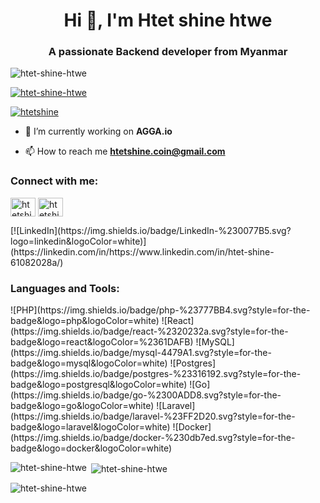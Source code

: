 <h1 align="center">Hi 👋, I'm Htet shine htwe</h1>
<h3 align="center">A passionate Backend developer from Myanmar</h3>

<p align="left"> <img src="https://komarev.com/ghpvc/?username=htet-shine-htwe&label=Profile%20views&color=0e75b6&style=flat" alt="htet-shine-htwe" /> </p>

<p align="left"> <a href="https://github.com/ryo-ma/github-profile-trophy"><img src="https://github-profile-trophy.vercel.app/?username=htet-shine-htwe" alt="htet-shine-htwe" /></a> </p>

<p align="left"> <a href="https://twitter.com/htetshine" target="blank"><img src="https://img.shields.io/twitter/follow/htetshine?logo=twitter&style=for-the-badge" alt="htetshine" /></a> </p>

- 🔭 I’m currently working on **AGGA.io**

- 📫 How to reach me **htetshine.coin@gmail.com**

<h3 align="left">Connect with me:</h3>
<p align="left">
<a href="https://twitter.com/htetshine" target="blank"><img align="center" src="https://raw.githubusercontent.com/rahuldkjain/github-profile-readme-generator/master/src/images/icons/Social/twitter.svg" alt="htetshine" height="30" width="40" /></a>
<a href="https://fb.com/htetshinehtwe" target="blank"><img align="center" src="https://raw.githubusercontent.com/rahuldkjain/github-profile-readme-generator/master/src/images/icons/Social/facebook.svg" alt="htetshinehtwe" height="30" width="40" /></a>
</p>
[![LinkedIn](https://img.shields.io/badge/LinkedIn-%230077B5.svg?logo=linkedin&logoColor=white)](https://linkedin.com/in/https://www.linkedin.com/in/htet-shine-61082028a/) 



<h3 align="left">Languages and Tools:</h3>
![PHP](https://img.shields.io/badge/php-%23777BB4.svg?style=for-the-badge&logo=php&logoColor=white) ![React](https://img.shields.io/badge/react-%2320232a.svg?style=for-the-badge&logo=react&logoColor=%2361DAFB) ![MySQL](https://img.shields.io/badge/mysql-4479A1.svg?style=for-the-badge&logo=mysql&logoColor=white) ![Postgres](https://img.shields.io/badge/postgres-%23316192.svg?style=for-the-badge&logo=postgresql&logoColor=white) ![Go](https://img.shields.io/badge/go-%2300ADD8.svg?style=for-the-badge&logo=go&logoColor=white) ![Laravel](https://img.shields.io/badge/laravel-%23FF2D20.svg?style=for-the-badge&logo=laravel&logoColor=white) ![Docker](https://img.shields.io/badge/docker-%230db7ed.svg?style=for-the-badge&logo=docker&logoColor=white)

<p><img align="left" src="https://github-readme-stats.vercel.app/api/top-langs?username=htet-shine-htwe&show_icons=true&locale=en&layout=compact" alt="htet-shine-htwe" /></p>

<p>&nbsp;<img align="center" src="https://github-readme-stats.vercel.app/api?username=htet-shine-htwe&show_icons=true&locale=en" alt="htet-shine-htwe" /></p>

<p><img align="center" src="https://github-readme-streak-stats.herokuapp.com/?user=htet-shine-htwe&" alt="htet-shine-htwe" /></p>
